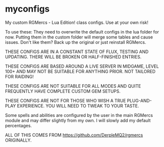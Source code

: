 # myconfigs
My custom RGMercs - Lua Edition! class configs. Use at your own risk!

To use these: They need to overwrite the default configs in the lua folder for now. Putting them in the custom folder will merge some tables and cause issues.
Don't like them? Back up the original or just reinstall RGMercs.

THESE CONFIGS ARE IN A CONSTANT STATE OF FLUX, TESTING AND UPDATING. THERE WILL BE BROKEN OR HALF-FINISHED ENTRIES.

THESE CONFIGS ARE BASED AROUND A LIVE SERVER IN MIDGAME, LEVEL 100+ AND MAY NOT BE SUITABLE FOR ANYTHING PRIOR. NOT TAILORED FOR RAIDING!

THESE CONFIGS ARE NOT SUITABLE FOR ALL MODES AND QUITE FREQUENTLY HAVE COMPLETE CUSTOM GEM SETUPS.

THESE CONFIGS ARE NOT FOR THOSE WHO WISH A TRUE PLUG-AND-PLAY EXPERIENCE. YOU WILL NEED TO TWEAK TO YOUR TASTE.

Some spells and abilities are configured by the user in the main RGMercs module and may differ slightly from my own. I will slowly add my default percentages.

ALL OF THIS COMES FROM https://github.com/DerpleMQ2/rgmercs ORIGINALLY.
